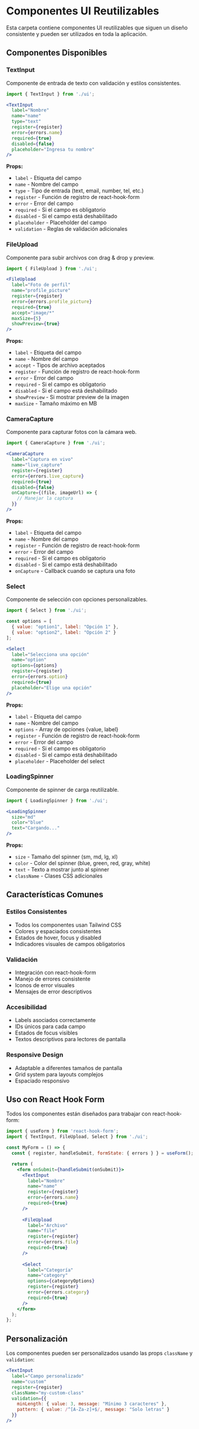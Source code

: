 # Componentes UI Reutilizables

Esta carpeta contiene componentes UI reutilizables que siguen un diseño consistente y pueden ser utilizados en toda la aplicación.

## Componentes Disponibles

### TextInput
Componente de entrada de texto con validación y estilos consistentes.

```jsx
import { TextInput } from './ui';

<TextInput
  label="Nombre"
  name="name"
  type="text"
  register={register}
  error={errors.name}
  required={true}
  disabled={false}
  placeholder="Ingresa tu nombre"
/>
```

**Props:**
- `label` - Etiqueta del campo
- `name` - Nombre del campo
- `type` - Tipo de entrada (text, email, number, tel, etc.)
- `register` - Función de registro de react-hook-form
- `error` - Error del campo
- `required` - Si el campo es obligatorio
- `disabled` - Si el campo está deshabilitado
- `placeholder` - Placeholder del campo
- `validation` - Reglas de validación adicionales

### FileUpload
Componente para subir archivos con drag & drop y preview.

```jsx
import { FileUpload } from './ui';

<FileUpload
  label="Foto de perfil"
  name="profile_picture"
  register={register}
  error={errors.profile_picture}
  required={true}
  accept="image/*"
  maxSize={5}
  showPreview={true}
/>
```

**Props:**
- `label` - Etiqueta del campo
- `name` - Nombre del campo
- `accept` - Tipos de archivo aceptados
- `register` - Función de registro de react-hook-form
- `error` - Error del campo
- `required` - Si el campo es obligatorio
- `disabled` - Si el campo está deshabilitado
- `showPreview` - Si mostrar preview de la imagen
- `maxSize` - Tamaño máximo en MB

### CameraCapture
Componente para capturar fotos con la cámara web.

```jsx
import { CameraCapture } from './ui';

<CameraCapture
  label="Captura en vivo"
  name="live_capture"
  register={register}
  error={errors.live_capture}
  required={true}
  disabled={false}
  onCapture={(file, imageUrl) => {
    // Manejar la captura
  }}
/>
```

**Props:**
- `label` - Etiqueta del campo
- `name` - Nombre del campo
- `register` - Función de registro de react-hook-form
- `error` - Error del campo
- `required` - Si el campo es obligatorio
- `disabled` - Si el campo está deshabilitado
- `onCapture` - Callback cuando se captura una foto

### Select
Componente de selección con opciones personalizables.

```jsx
import { Select } from './ui';

const options = [
  { value: "option1", label: "Opción 1" },
  { value: "option2", label: "Opción 2" }
];

<Select
  label="Selecciona una opción"
  name="option"
  options={options}
  register={register}
  error={errors.option}
  required={true}
  placeholder="Elige una opción"
/>
```

**Props:**
- `label` - Etiqueta del campo
- `name` - Nombre del campo
- `options` - Array de opciones {value, label}
- `register` - Función de registro de react-hook-form
- `error` - Error del campo
- `required` - Si el campo es obligatorio
- `disabled` - Si el campo está deshabilitado
- `placeholder` - Placeholder del select

### LoadingSpinner
Componente de spinner de carga reutilizable.

```jsx
import { LoadingSpinner } from './ui';

<LoadingSpinner 
  size="md" 
  color="blue" 
  text="Cargando..." 
/>
```

**Props:**
- `size` - Tamaño del spinner (sm, md, lg, xl)
- `color` - Color del spinner (blue, green, red, gray, white)
- `text` - Texto a mostrar junto al spinner
- `className` - Clases CSS adicionales

## Características Comunes

### Estilos Consistentes
- Todos los componentes usan Tailwind CSS
- Colores y espaciados consistentes
- Estados de hover, focus y disabled
- Indicadores visuales de campos obligatorios

### Validación
- Integración con react-hook-form
- Manejo de errores consistente
- Iconos de error visuales
- Mensajes de error descriptivos

### Accesibilidad
- Labels asociados correctamente
- IDs únicos para cada campo
- Estados de focus visibles
- Textos descriptivos para lectores de pantalla

### Responsive Design
- Adaptable a diferentes tamaños de pantalla
- Grid system para layouts complejos
- Espaciado responsivo

## Uso con React Hook Form

Todos los componentes están diseñados para trabajar con react-hook-form:

```jsx
import { useForm } from 'react-hook-form';
import { TextInput, FileUpload, Select } from './ui';

const MyForm = () => {
  const { register, handleSubmit, formState: { errors } } = useForm();

  return (
    <form onSubmit={handleSubmit(onSubmit)}>
      <TextInput
        label="Nombre"
        name="name"
        register={register}
        error={errors.name}
        required={true}
      />
      
      <FileUpload
        label="Archivo"
        name="file"
        register={register}
        error={errors.file}
        required={true}
      />
      
      <Select
        label="Categoría"
        name="category"
        options={categoryOptions}
        register={register}
        error={errors.category}
        required={true}
      />
    </form>
  );
};
```

## Personalización

Los componentes pueden ser personalizados usando las props `className` y `validation`:

```jsx
<TextInput
  label="Campo personalizado"
  name="custom"
  register={register}
  className="my-custom-class"
  validation={{
    minLength: { value: 3, message: "Mínimo 3 caracteres" },
    pattern: { value: /^[A-Za-z]+$/, message: "Solo letras" }
  }}
/>
``` 